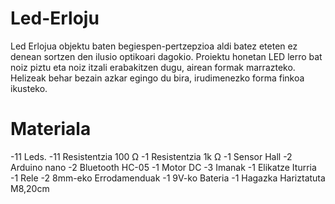 # Led-Erloju
 Led Erlojua objektu baten begiespen-pertzepzioa aldi batez eteten ez denean sortzen den ilusio optikoari dagokio.  Proiektu honetan LED lerro bat noiz piztu eta noiz itzali erabakitzen dugu, airean formak marrazteko. Helizeak behar bezain azkar egingo du bira, irudimenezko forma finkoa ikusteko. 

# Materiala
 -11 Leds.
 -11 Resistentzia 100 Ω 
 -1 Resistentzia 1k Ω
 -1 Sensor Hall 
 -2 Arduino nano
 -2 Bluetooth HC-05
 -1 Motor DC 
 -3 Imanak
 -1 Elikatze Iturria
 -1 Rele 
 -2 8mm-eko Errodamenduak
 -1 9V-ko Bateria
 -1 Hagazka Hariztatuta M8,20cm
 
 
